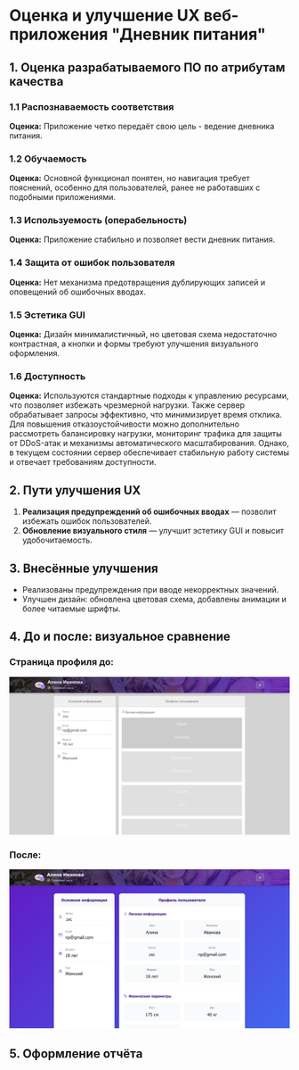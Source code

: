 # Оценка и улучшение UX веб-приложения "Дневник питания"

## 1. Оценка разрабатываемого ПО по атрибутам качества

### 1.1 Распознаваемость соответствия
**Оценка:** Приложение четко передаёт свою цель - ведение дневника питания.

### 1.2 Обучаемость
**Оценка:** Основной функционал понятен, но навигация требует пояснений, особенно для пользователей, ранее не работавших с подобными приложениями.

### 1.3 Используемость (операбельность)
**Оценка:** Приложение стабильно и позволяет вести дневник питания.

### 1.4 Защита от ошибок пользователя
**Оценка:** Нет механизма предотвращения дублирующих записей и оповещений об ошибочных вводах.

### 1.5 Эстетика GUI
**Оценка:** Дизайн минималистичный, но цветовая схема недостаточно контрастная, а кнопки и формы требуют улучшения визуального оформления.

### 1.6 Доступность
**Оценка:** Используются стандартные подходы к управлению ресурсами, что позволяет избежать чрезмерной нагрузки. Также сервер обрабатывает запросы эффективно, что минимизирует время отклика.
Для повышения отказоустойчивости можно дополнительно рассмотреть балансировку нагрузки, мониторинг трафика для защиты от DDoS-атак и механизмы автоматического масштабирования. Однако, в текущем состоянии сервер обеспечивает стабильную работу системы и отвечает требованиям доступности.

## 2. Пути улучшения UX

1. **Реализация предупреждений об ошибочных вводах** — позволит избежать ошибок пользователей.
2. **Обновление визуального стиля** — улучшит эстетику GUI и повысит удобочитаемость.

## 3. Внесённые улучшения

- Реализованы предупреждения при вводе некорректных значений.
- Улучшен дизайн: обновлена цветовая схема, добавлены анимации и более читаемые шрифты.

## 4. До и после: визуальное сравнение

### **Страница профиля до:**
![Страница профиля до](https://github.com/nstprkp/FoodDiary/blob/main/documentation/pictures/profile-before.png)

### **После:**
![Страница профиля после](https://github.com/nstprkp/FoodDiary/blob/main/documentation/pictures/profile-after.png)

## 5. Оформление отчёта

